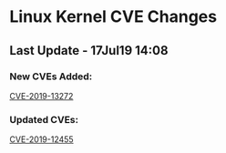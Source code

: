 
# **Linux Kernel CVE Changes**

## Last Update - 17Jul19 14:08

### **New CVEs Added:**

[CVE-2019-13272](cves/CVE-2019-13272)  


### **Updated CVEs:**

[CVE-2019-12455](cves/CVE-2019-12455)  
